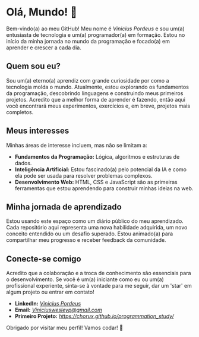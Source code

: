 

# Olá, Mundo! 👋

Bem-vindo(a) ao meu GitHub! Meu nome é *Vinicius Pordeus* e sou um(a) entusiasta de tecnologia e um(a) programador(a) em formação. Estou no início da minha jornada no mundo da programação e focado(a) em aprender e crescer a cada dia.

## Quem sou eu?

Sou um(a) eterno(a) aprendiz com grande curiosidade por como a tecnologia molda o mundo. Atualmente, estou explorando os fundamentos da programação, descobrindo linguagens e construindo meus primeiros projetos. Acredito que a melhor forma de aprender é fazendo, então aqui você encontrará meus experimentos, exercícios e, em breve, projetos mais completos.

## Meus interesses

Minhas áreas de interesse incluem, mas não se limitam a:

* **Fundamentos da Programação:** Lógica, algoritmos e estruturas de dados.
* **Inteligência Artificial:** Estou fascinado(a) pelo potencial da IA e como ela pode ser usada para resolver problemas complexos.
* **Desenvolvimento Web:** HTML, CSS e JavaScript são as primeiras ferramentas que estou aprendendo para construir minhas ideias na web.

## Minha jornada de aprendizado

Estou usando este espaço como um diário público do meu aprendizado. Cada repositório aqui representa uma nova habilidade adquirida, um novo conceito entendido ou um desafio superado. Estou animado(a) para compartilhar meu progresso e receber feedback da comunidade.

## Conecte-se comigo

Acredito que a colaboração e a troca de conhecimento são essenciais para o desenvolvimento. Se você é um(a) iniciante como eu ou um(a) profissional experiente, sinta-se à vontade para me seguir, dar um 'star' em algum projeto ou entrar em contato!

* **LinkedIn:** *[Vinicius Pordeus](https://www.linkedin.com/in/vin%C3%ADcius-wesley-031106341/)*
* **Email:** *Viniciuswesleyp@gmail.com*
* **Primeiro Projeto:** *https://chorux.github.io/programmation_study/*

Obrigado por visitar meu perfil! Vamos codar! 🚀

